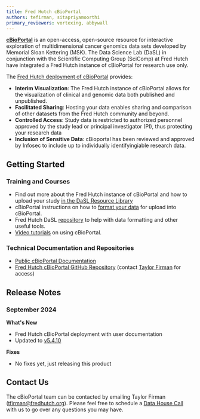 ```yaml
---
title: Fred Hutch cBioPortal
authors: tefirman, sitapriyamoorthi
primary_reviewers: vortexing, abbywall
---
```


[**cBioPortal**](https://www.cbioportal.org/) is an open-access, open-source resource for interactive exploration of multidimensional cancer genomics data sets developed by Memorial Sloan Kettering (MSK). The Data Science Lab (DaSL) in conjunction with the Scientific Computing Group (SciComp) at Fred Hutch have integrated a Fred Hutch instance of cBioPortal for research use only. 

The [Fred Hutch deployment of cBioPortal](https://cbioportal.fredhutch.org/) provides:

- **Interim Visualization**: The Fred Hutch instance of cBioPortal allows for the visualization of clinical and genomic data both published and unpublished.
- **Facilitated Sharing**: Hosting your data enables  sharing and comparison of  other datasets from the Fred Hutch community and beyond.
- **Controlled Access**: Study data is restricted to authorized personnel approved by the study lead or principal investigator (PI), thus protecting your research data
- **Inclusion of Sensitive Data**: cBioportal has been reviewed and approved by Infosec to include up to individually identifyingiable research data. 


## Getting Started

### Training and Courses
- Find out more about the Fred Hutch instance of cBioPortal and how to upload your study [in the DaSL Resource Library](/dasldemos/fh-cbio-intro/)
- cBioPortal instructions on how to [format your data](https://docs.cbioportal.org/file-formats/#introduction) for upload into cBioPortal.
- Fred Hutch DaSL [repository](https://github.com/FredHutch/cbioportal-data-formatting) to help with data formatting and other useful tools.
- [Video tutorials](https://www.youtube.com/@cbioportal) on using cBioPortal.


### Technical Documentation and Repositories
- [Public cBioPortal Documentation](https://docs.cbioportal.org/)
- [Fred Hutch cBioPortal GitHub Repository](https://github.com/FredHutch/cbioportal-fredhutch-automation) (contact [Taylor Firman](mailto:tfirman@fredhutch.org) for access)

## Release Notes

### September 2024
**What's New**

- Fred Hutch cBioPortal deployment with user documentation
- Updated to [v5.4.10](https://github.com/cBioPortal/cbioportal/releases/tag/v5.4.10)

**Fixes**

- No fixes yet, just releasing this product

## Contact Us
The cBioPortal team can be contacted by emailing Taylor Firman ([tfirman@fredhutch.org](mailto:tfirman@fredhutch.org)). Please feel free to schedule a [Data House Call](https://calendly.com/data-house-calls/resources) with us to go over any questions you may have.


